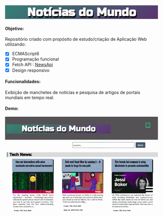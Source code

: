 <p align="center"><img src="img/banner.png"></p>

#### Objetivo: 

Repositório criado com propósito de estudo/criação de Aplicação Web utilizando:

- [x] ECMAScript6 
- [x] Programação funcional
- [x] Fetch API : [NewsApi](https://newsapi.org/)
- [x] Design responsivo

#### Funcionalidades:

Exibição de manchetes de notícias e pesquisa de artigos de portais mundiais em tempo real. 
 
#### Demo:

 ![Demo-gif](img/noticiasMundo.gif)

 